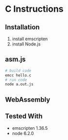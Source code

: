 # C Instructions

## Installation

1.  install emscripten
2.  install Node.js

## asm.js

``` sh
# build code
emcc hello.c
# run code
node a.out.js
```

## WebAssembly

## Tested With

*   emscripten 1.36.5
*   node 6.2.0
